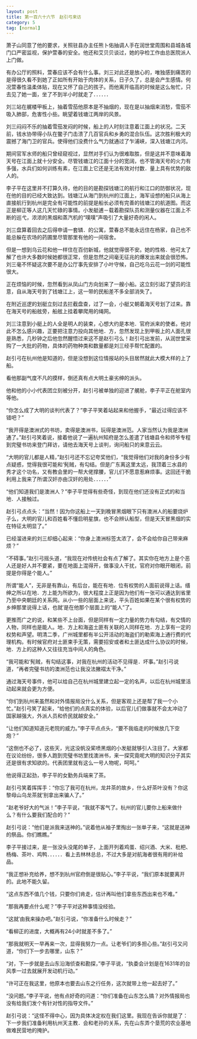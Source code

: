 ```yaml
---
layout: post
title: 第一百六十六节　赵引弓来访
category: 5
tag: [normal]
---
```


萧子山同意了他的要求，关照驻县办主任熊卜佑抽调人手在润世堂周围和县城各城门口严密监视，保护萱春的安全。他还和艾贝贝谈过，她的孕检工作由总医院派人上门做。

有办公厅的照料，萱春应该不会有什么事。刘三对此还是放心的，唯独感到痛苦的是得很久看不到她了正如所有开始于肉体的关系，日子久了，总是会产生感情。何况萱春性温柔体贴，现在又怀了自己的孩子。而他离开临高的时候是这么匆忙，只去见了她一面，坐了不到半小时就走了．．．．．．

刘三站在艉楼甲板上，抽着雪茄他原本是不抽烟的，现在是以抽烟来消愁，雪茄不吸入肺部，危害性小些。眺望着钱塘江两岸的风景。

刘三闷闷不乐的抽着雪茄发闷的时候，船上的人时刻注意着江面上的状况。二天前，钱水协带得小队在鳖子门击溃了几百官兵和乡勇的混合队伍。这次胜利极大的震撼了海门卫的官兵。使得他们没费什么气力就通过了乍浦峡，深入钱塘江内河。

期间官军水师的船只曾经窥视过，显然对手们认为很难取胜，但是这并不意味着海天号在江面上就十分安全。尽管钱塘江的江面十分的宽阔，也不管海天号的火力有多强，水兵们如何训练有素，在江面上它还是无法有效对付数．量上具有优势的敌人的。

李子平在这里并不打算久待，他的目的是勘探钱塘江的航行和江口的防御状况，现在他的目的已经大致达到。钱塘江从海门到杭州的江面上，海军设想的船只从海上直接航行到杭州是完全有可能性的前提是船长必须有完善的钱塘江的航道图。而这正是柳正等人这几天忙碌的事情。小发艇逋－载着勘探队员和测量仪器在江面上不断的巡弋，浓浓的黑烟和蒸汽机的“噗噗”声吸引了大量好奇的闲人。

刘三盘算着回去之后得申请一套辚．的公寓，萱春总不能永远住在杨家，自己也不能总躲在农场的药圃里尽管那里有他的一间宿舍。

但是一想到乌云花和他一样住在百仞新城，他就觉得很不安。她的性格．他可太了解了也许大多数时候她都很正常，但是忽然之间毫无征兆的爆发出来就会很恐怖。刘三毫不怀疑这次要不是办公厅事先安排了小叶守候，自己吃乌云花一剑的可能性很大。

正在烦恼的时候，忽然看到从凤山门方向划来了一艘小船。这立刻引起了望员的注意，自从海天号到了钱塘江上，这一带的民船差不多全部消失了。

在附近巡逻的划艇立刻过去拦截盘查，过了一会，小艇又朝着海天号划了过来。靠在海天号的船舷旁，船舷上挂着攀爬用的绳网。

刘三注意到小艇上的人全是明人的装束，心想大约是本地．官府派来的使者。他对此不怎么感兴趣，正要把注意力投向其他地．方，忽然发现上到甲板上的人面孔很是熟悉，几秒钟之后他忽然醒悟过来这不是赵引弓么！赵引弓出发前，从润世堂采购了一大批的药物，具体的药物种类和数量都是刘三经手帮忙配置的。

赵引弓在杭州他是知道的，但是没想到这位情报站的头目居然就此大模大样的上了船。

看他那副气度不凡的摸样，倒还真有点大明土豪劣绅的派头。

他和他的小小代表团立刻被分开，赵引弓被单独的迎进了艉舱，李子平正在舱室内等他。

“你怎么成了大明的谈判代表了？”李子平笑着站起来和他握手，“最近过得应该不错吧？”

“我开得是澳洲式的书坊，卖得是澳洲书，玩得是澳洲范。人家当然认为我是澳洲通了。”赵引弓笑着说，接着他说了一遍杭州知府是怎么差遣了钱塘县令和师爷专程到完璧书坊来登门拜访，请他去海天号上谈判，询问船只的来意云云。

“大明的官儿都是人精，”赵引弓还不忘记夸奖他们，“我觉得他们对我的身份多少有点疑惑，觉得我很可能和‘髡贼，有勾结。但是广东离这里太远，我顶着三水县的秀才这个功名，又有教会里的一帮大佬撑腰，官儿们不愿意惹麻烦事。这回还干脆利用上我来了所谓汉奸亦由汉奸的用处．．．．．．”

“他们知道我们是澳洲人？”李子平觉得有些奇怪，到现在他们还没有正式的和当地．人接触过。

赵引弓点点头：“当然！因为你这船上一天到晚冒黑烟眼下只有澳洲人的船要烧炉子么，大明的官儿和百姓看不懂启明星旗，也不会辨认船型，但是天天冒黑烟的实在特征太明显了。”

已经溜进来的刘三却细心起来：“你身上澳洲标签太浓了，会不会给你自己带来麻烦？”

“不碍事。”赵引弓摇头道，“我现在对传统社会有点了解了。其实你在地方上是个恶人还是好人并不要紧，要在地面上混得开，做事没人干扰，官府对你眼开眼闭，前提是你得是个能人。”

所谓“能人”，无非是有靠山，有后台，能在有地．位有权势的人面前说得上话。缙绅之所以在地．方上能为所欲为，很大程度上正是因为他们有一张可以通达到省里乃至中央朝廷的关系网。从小一些的层面上来说，平头百姓如果在某个很有权势的乡绅那里说得上话，也就′是在他那个层面上的“能人”了。

更推而广之的说，和某些不上台面，但是同样有一定力量的势力有勾结，有交情的人物，同样也是能人。地．方上和海盗土匪有关联的人同样在地．方上享有一定的权势和声望。明清二季，广州城里都有半公开活动的海盗们的勒索海上通行费的代理机构。有时候官府对土匪束手无策，需要招安或者和土匪达成什么协议的时候，地．方上的这种人又往往充当中间人的角色。

“我可能和‘髡贼，有勾结这事，对我在杭州的活动不见得是．坏事。”赵引弓说道，“再者完璧书坊的澳洲范也让我没法撇褶太干净。”

通过海天号事件，他可以给自己在杭州城里建立起一定的名声，以后在杭州城里活动起来就会更为方便。

“你们到杭州来虽然和对外情报局没什么关系，但是客观上还是帮了我一个小忙。”赵引弓笑了起来，“给他们的点真实的体验，以后官儿们做事就不会太冲动了国家越强大，外派人员和侨民就越安全。”

“让他们知道知道元老院的威力。”李子平点点头，“要不我临走的时候放几下空炮？”

“这倒也不必了，这些天，光这没帆没桨喷黑烟的小发艇就够引人注目了。大家都在议论纷纷，很多人跑到完璧书坊里找澳洲书，来一探究竟呢大明的知识分子其实还是很有求知欲的。代表团里就有这么一号人物呢，呵呵。”

他说得正起劲，李子平的女勤务兵端来了茶。

赵引弓笑着挥挥手：“你忘了我可在杭州，龙井茶的故乡，什么好茶叶没有？你这黎母山乌龙茶就’别拿出来骗人了。”

“赵老爷好大的气派！”李子平说，“我就不客气了。杭州的官儿要你上船来做什么？有什么要我们配合的？”

赵引弓说：“他们是派我来送神的。”说着他从袖子里掏出一张单子来，“这就是送神的祭品。你们瞧瞧。”

李子平接过来，是一张没头没尾的单子，上面开列着鸡蛋、绍兴酒、大米、枇杷、杨梅、茶叶、鸡鸭．．．．．．看上去林林总总，不过大多是对航海者很有用的补给品。

“我正想补充给养，想不到杭州官府倒是很贴心。”李子平说，“我们原本就要离开的。此地不能久留。

“这点东西不值几个钱，只要你们肯走，估计再叫他们拿些东西出来也不难。”

“那我再要点什么呢？”李子平对这种事情没经验。

“这就′由我来操办吧。”赵引弓说，“你准备什么时候走？”

“看柳正的进度，大概再有24小时就差不多了。”

“那我就明天一早再来一次，显得我努力一点。让老爷们的多担心些。”赵引弓又问道，“你们下一步去哪里，山东？”

“对，下一步就是去山东沿海侦查和勘探，”李子平说，“执委会计划是在1631年的台风季一过去就展开发动机行动。”

“许可正在我这里，他原本也要去山东之行任务，这次就带上他一起去好了。”

“没问题。”李子平说，他有点好奇的问道：“你们准备在山东怎么搞？对外情报局也没有给我们发个有针对性的指导文件。”

赵引弓说：“这怪不得中心，因为具体决定权在我们这里。我现在告诉你就是了：下一步我们准备利用杭州天主教．会和老孙的关系，先在山东弄个垦荒的农业基地做难民营地的掩护。